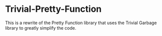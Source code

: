 # Trivial-Pretty-Function
This is a rewrite of the Pretty Function library that uses the Trivial Garbage library to greatly simplify the code.
